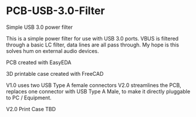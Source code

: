 # PCB-USB-3.0-Filter
Simple USB 3.0 power filter

This is a simple power filter for use with USB 3.0 ports.
VBUS is filtered through a basic LC filter, data lines are all pass through.
My hope is this solves hum on external audio devices.

PCB created with EasyEDA

3D printable case created with FreeCAD

V1.0 uses two USB Type A female connectors
V2.0 streamlines the PCB, replaces one connector with USB Type A Male, to make it directly pluggable to PC / Equipment.

V2.0 Print Case TBD

